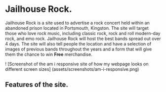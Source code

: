 # Jailhouse Rock.

Jailhouse Rock is a site used to advertise a rock concert held within an abandoned prison located in Portsmouth, Kingston. The site will target those who love rock music, including classic rock, rock and roll modern-day rock, and emo rock. Jailhouse Rock will host the best bands spread out over 4 days. The site will also tell people the location and have a selection of images of previous bands throughout the years and a form that will give them the chance to win **Free** merchandise.

! [Screenshot of the am i responsive site of how my webpage looks on different screen sizes] (assets/screenshots/am-i-responsive.png)

## Features of the site.

